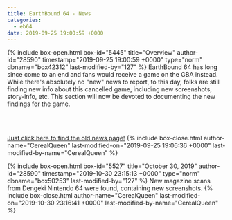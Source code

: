 ```yaml
---
title: EarthBound 64 - News
categories:
  - eb64
date: 2019-09-25 19:00:59 +0000
---
```

{% include box-open.html box-id="5445" title="Overview" author-id="28590" timestamp="2019-09-25 19:00:59 +0000" type="norm" dbname="box42312" last-modified-by="127" %}
EarthBound 64 has long since come to an end and fans would receive a game on the GBA instead. While there's absolutely no "new" news to report, to this day, folks are still finding new info about this cancelled game, including new screenshots, story-info, etc. This section will now be devoted to documenting the new findings for the game.

<br /><br />

<a href="https://starmen.net/eb64/news/oldnews.php" >Just click here to find the old news page!</a>
{% include box-close.html author-name="CerealQueen" last-modified-on="2019-09-25 19:06:36 +0000" last-modified-by-name="CerealQueen" %}

{% include box-open.html box-id="5527" title="October 30, 2019" author-id="28590" timestamp="2019-10-30 23:15:13 +0000" type="norm" dbname="box50253" last-modified-by="127" %}
New magazine scans from Dengeki Nintendo 64 were found, containing new screenshots.
{% include box-close.html author-name="CerealQueen" last-modified-on="2019-10-30 23:16:41 +0000" last-modified-by-name="CerealQueen" %}
